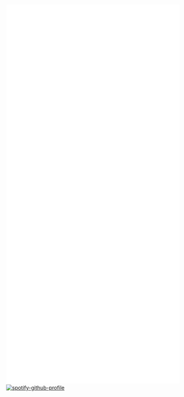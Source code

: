 ![Metrics](https://github.com/wolda-wolda/wolda-wolda/blob/main/github-metrics.svg)
[![spotify-github-profile](https://spotify-github-profile.vercel.app/api/view?uid=qt9rwthx58xczc2tr7wcw6uu8&cover_image=true&theme=default&bar_color=9c3caf&bar_color_cover=true)](https://spotify-github-profile.vercel.app/api/view?uid=qt9rwthx58xczc2tr7wcw6uu8&redirect=true)
